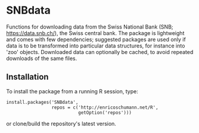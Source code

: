 # SNBdata

Functions for downloading data from the Swiss National Bank
(SNB; <https://data.snb.ch/>), the Swiss central bank.  The
package is lightweight and comes with few dependencies;
suggested packages are used only if data is to be
transformed into particular data structures, for instance
into 'zoo' objects. Downloaded data can optionally be
cached, to avoid repeated downloads of the same files.

## Installation

To install the package from a running R session, type:

    install.packages('SNBdata',
                     repos = c('http://enricoschumann.net/R',
                               getOption('repos')))


or clone/build the repository's latest version.
